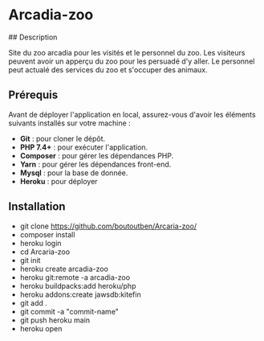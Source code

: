 # Arcadia-zoo

## Description 

Site du zoo arcadia pour les visités et le personnel du zoo. Les visiteurs peuvent avoir un apperçu du zoo pour les persuadé d'y aller. Le personnel peut actualé des services du zoo et s'occuper des animaux. 

## Prérequis

Avant de déployer l'application en local, assurez-vous d'avoir les éléments suivants installés sur votre machine :

- **Git** : pour cloner le dépôt.
- **PHP 7.4+** : pour exécuter l'application.
- **Composer** : pour gérer les dépendances PHP.
- **Yarn** : pour gérer les dépendances front-end.
- **Mysql** : pour la base de donnée.
- **Heroku** : pour déployer

## Installation 

- git clone https://github.com/boutoutben/Arcaria-zoo/
- composer install
- heroku login
- cd Arcaria-zoo
- git init
- heroku create arcadia-zoo
- heroku git:remote -a arcadia-zoo
- heroku buildpacks:add heroku/php
- heroku addons:create jawsdb:kitefin 
- git add .
- git commit -a "commit-name"
- git push heroku main
- heroku open